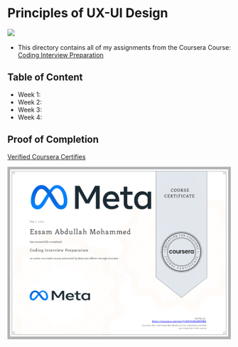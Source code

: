 # Principles of UX-UI Design

<img src="../logo.avif">

- This directory contains all of my assignments from the Coursera Course: [Coding Interview Preparation](https://www.coursera.org/learn/coding-interview-preparation)

## Table of Content

  - Week 1: []()
  - Week 2: []()
  - Week 3: []()
  - Week 4: []()

## Proof of Completion

<a href=""> Verified Coursera Certifies</a>

<img src="./certificate.png" alt="certificate">
